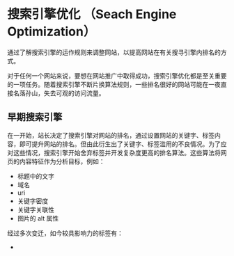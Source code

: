 # 搜索引擎优化 （Seach Engine Optimization）

通过了解搜索引擎的运作规则来调整网站，以提高网站在有关搜寻引擎内排名的方式。

对于任何一个网站来说，要想在网站推广中取得成功，搜索引擎优化都是至关重要的一项任务。随着搜索引擎不断片换算法规则，一些排名很好的网站可能在一夜直接名落孙山，失去可观的访问流量。

## 早期搜索引擎

在一开始，站长决定了搜索引擎对网站的排名，通过设置网站的关键字、标签内容，即可提升网站的排名。但由此衍生出了关键字、标签滥用的不良情况。为了应对这些情况，搜索引擎开始舍弃标签并开发复杂度更高的排名算法。这些算法将网页的内容特征作为分析目标，例如：

- 标题中的文字
- 域名
- uri
- 关键字密度
- 关键字关联性
- 图片的 alt 属性

经过多次变迁，如今较具影响力的标签有：

- <title>
- <meta>
- <h1>
- <img>

由于这些也可以被网站建设人员所曹遵，搜索引擎面临排名被操纵的难题。为了提供较好的结果给使用者，搜索引擎必须被调整到能够产生真正有价值的搜索结果，过滤掉不道德的网站。

## 现代搜索引擎

往

## 搜索引擎封锁

如果过渡地操作搜索引擎优化，可能会导致操作的网站被搜索引擎封锁。

## 新站点

新站点不需要提交到搜索引擎，只要新站点的网址位于已存在的网址连接中，搜索引擎就会通过旧网址爬到新网之中，并取得链接，这个过程大概会花费几天或几周的时间。

当搜索引擎的蜘蛛机器人爬过一个站点时会取决相当数量的不同因子，并且该站的许多页可能不会被索引到除非他们网页级别、连结或流量增加到一个程度。

从站点的根目录到该页的距离，以及其他比重考量，也许也是决定是否该页可以得到检索的因素。

网站员可以透过在网域根目录里标准 robots.txt 档案指示蜘蛛机器人不索引某些文件或目录。

## 搜索引擎优化

### 白帽方法

搜寻引擎优化的白帽法包括遵循搜寻引擎哪些可接收那些不能接受的指导方针。他们的建议一般是为用户创造内容，而非搜索引擎。网站经常于设计或者构建他们的网站时，犯下不同的错误，导致排名不是很好。

白帽子优化法会发现并纠正错误，例如无法读取的选单，无效的链接、临时改变的导向，或者粗略的导引结构。

白帽子优化法根据搜索引擎所提出的优化方针而执行的优化方法，采用白帽子可以避免任何被搜索引擎惩罚的风险，从网站框架、关键字、网站内容、外链等各方面使用合乎搜索引擎规律的手段，做到合理优化网站，提高使用者体验，合理与其他网站互联，同时对哇该站内容持续不断地更新。

白帽子所投入的时间比较长，必须按部就班地一步一步实现，但所投入的事件不会浪费，会获得更多收益。

例如：

- 在每页使用一个短、独特和相关的标题。
- 用有关的术语替换隐晦的字段。
- 原创
- 使用合理的标题，不过度使用关键字
- 所有页面可以通过正常链接来访问
- 参与其他网站的网路集团

### On-Page 页面优化

On-Page 优化是指站内优化或页面优化，On-Page SEO 能让你自由的控制所有 SEO 的因素，透过 SEO 观念与技巧，使得页面能有更加的使用者体验与更高的排名。

- 高质量内容
- 网站架构
- 外观设计以及使用者体验

### 黑帽方法

垃圾索引指通过欺骗技术和滥用搜索演算法来推销毫不相关、主要以商业主的网页。

- 斗篷法（cloaking) 指网站站长用了两版不同的网页来达到最佳化的效果，一个提供给搜索引擎，一个给普通用户。
- 关键字隐藏（hidden text with keyword stuffing）指关键字的颜色和网页背景颜色一样，或透过 css hidden attribute (隐秘特性)来达到优化效果。
- 桥页（doorway pages) 软件自动生成大量包含关键词的网页，然后从哲学网页做自动转向到主页。希望这些以不同关键词为目标的桥页在搜索引擎中得到较好的排名，当用户点击搜索结果时，会自动转向主页。
- 付费连接(doorwar pages) 利用付费方式要求其他网站提供连接至自身的网站，借此伪装高新人网站来欺骗搜索引擎。付费连接多为锚点类型。
- 连接农场（link farm) 故意在一些与自己无关的网站上取得大量连接，以提高排名。

## 高品质网站

对于想要最大化网站附加价值的网站管理员们，可以阅读由搜索引擎和w3c出版的网站建设指南，遵循指南，经常更新站点，做原创内容，建立实用的导入链接，获得相当可观数目的基本搜寻流量不是难事。

